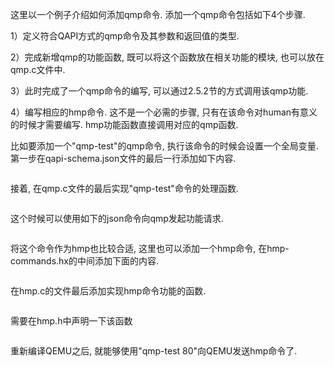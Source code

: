 
这里以一个例子介绍如何添加qmp命令. 添加一个qmp命令包括如下4个步骤.

1）定义符合QAPI方式的qmp命令及其参数和返回值的类型.

2）完成新增qmp的功能函数, 既可以将这个函数放在相关功能的模块, 也可以放在qmp.c文件中.

3）此时完成了一个qmp命令的编写, 可以通过2.5.2节的方式调用该qmp功能.

4）编写相应的hmp命令. 这不是一个必需的步骤, 只有在该命令对human有意义的时候才需要编写. hmp功能函数直接调用对应的qmp函数.

比如要添加一个"qmp-test"的qmp命令, 执行该命令的时候会设置一个全局变量. 第一步在qapi-schema.json文件的最后一行添加如下内容.

```json

```

接着, 在qmp.c文件的最后实现"qmp-test"命令的处理函数.

```cpp

```

这个时候可以使用如下的json命令向qmp发起功能请求.

```json

```

将这个命令作为hmp也比较合适, 这里也可以添加一个hmp命令, 在hmp-commands.hx的中间添加下面的内容.

```

```

在hmp.c的文件最后添加实现hmp命令功能的函数.

```cpp

```

需要在hmp.h中声明一下该函数

```cpp

```

重新编译QEMU之后, 就能够使用"qmp-test 80"向QEMU发送hmp命令了.